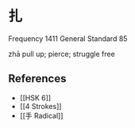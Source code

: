 # 扎
Frequency 1411
General Standard 85

zhā
pull up; pierce; struggle free

## References
- [[HSK 6]]
- [[4 Strokes]]
- [[手 Radical]]